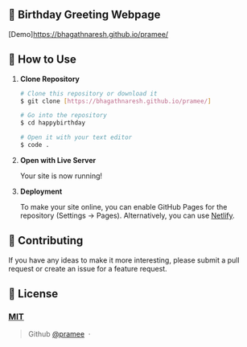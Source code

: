 ## 🎉 Birthday Greeting Webpage 

[Demo]https://bhagathnaresh.github.io/pramee/

## 🚀 How to Use

1.  **Clone Repository**

    ```bash
    # Clone this repository or download it
    $ git clone [https://bhagathnaresh.github.io/pramee/]

    # Go into the repository
    $ cd happybirthday

    # Open it with your text editor
    $ code .
    ```

2. **Open with Live Server**

    Your site is now running!

3. **Deployment**

    To make your site online, you can enable GitHub Pages for the repository (Settings -> Pages). Alternatively, you can use [Netlify](https://www.netlify.com/).

## 📝 Contributing

If you have any ideas to make it more interesting, please submit a pull request or create an issue for a feature request.

## 🤝 License

### [MIT](LICENSE)

> Github [@pramee](https://bhagathnaresh.github.io/pramee/) &nbsp;&middot;&nbsp;

